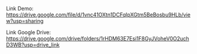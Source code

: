 Link Demo: https://drive.google.com/file/d/1vnc41OXtn1DCFqIpXGtm5BeBosbu9HLb/view?usp=sharing

Link Google Drive: https://drive.google.com/drive/folders/1rHDM63E7Esi1F8GyJVoheV0O2uchD3WB?usp=drive_link
